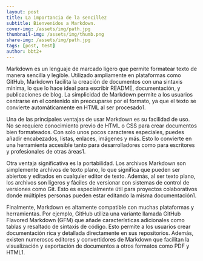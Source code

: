 ```yaml
---
layout: post
title: La importancia de la sencillez
subtitle: Bienvenidos a Markdown.
cover-img: /assets/img/path.jpg
thumbnail-img: /assets/img/thumb.png
share-img: /assets/img/path.jpg
tags: [post, test]
author: bbt2+
---
```


Markdown es un lenguaje de marcado ligero que permite formatear texto de manera sencilla y legible. Utilizado ampliamente en plataformas como GitHub, Markdown facilita la creación de documentos con una sintaxis mínima, lo que lo hace ideal para escribir README, documentación, y publicaciones de blog. La simplicidad de Markdown permite a los usuarios centrarse en el contenido sin preocuparse por el formato, ya que el texto se convierte automáticamente en HTML al ser procesado1.

Una de las principales ventajas de usar Markdown es su facilidad de uso. No se requiere conocimiento previo de HTML o CSS para crear documentos bien formateados. Con solo unos pocos caracteres especiales, puedes añadir encabezados, listas, enlaces, imágenes y más. Esto lo convierte en una herramienta accesible tanto para desarrolladores como para escritores y profesionales de otras áreas1.

Otra ventaja significativa es la portabilidad. Los archivos Markdown son simplemente archivos de texto plano, lo que significa que pueden ser abiertos y editados en cualquier editor de texto. Además, al ser texto plano, los archivos son ligeros y fáciles de versionar con sistemas de control de versiones como Git. Esto es especialmente útil para proyectos colaborativos donde múltiples personas pueden estar editando la misma documentación1.

Finalmente, Markdown es altamente compatible con muchas plataformas y herramientas. Por ejemplo, GitHub utiliza una variante llamada GitHub Flavored Markdown (GFM) que añade características adicionales como tablas y resaltado de sintaxis de código. Esto permite a los usuarios crear documentación rica y detallada directamente en sus repositorios. Además, existen numerosos editores y convertidores de Markdown que facilitan la visualización y exportación de documentos a otros formatos como PDF y HTML1.